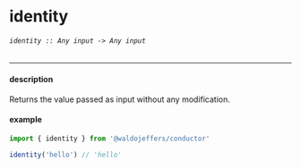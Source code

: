 # identity

###### `identity :: Any input -> Any input`

---

#### description
Returns the value passed as input without any modification.

#### example
```js
import { identity } from '@waldojeffers/conductor'

identity('hello') // 'hello'
```